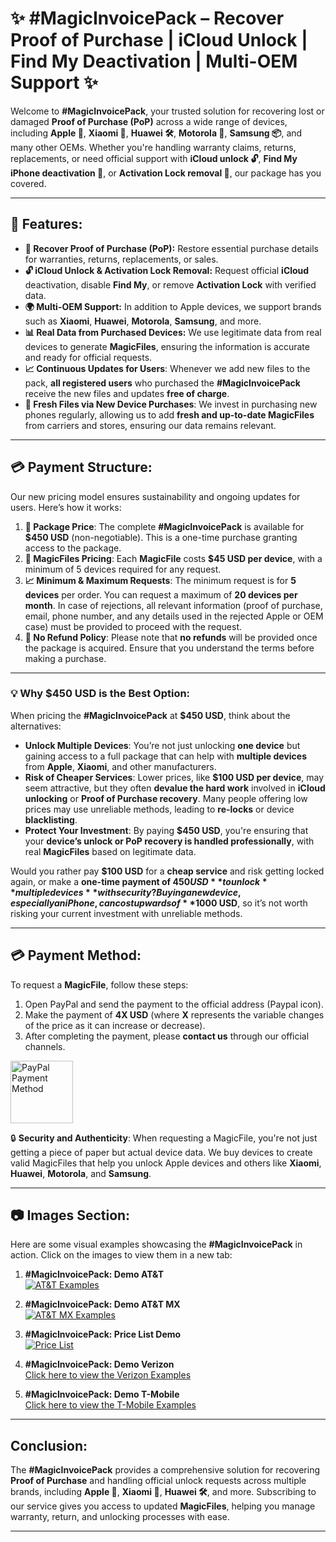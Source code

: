 # ✨ #MagicInvoicePack – Recover Proof of Purchase | iCloud Unlock | Find My Deactivation | Multi-OEM Support ✨

Welcome to **#MagicInvoicePack**, your trusted solution for recovering lost or damaged **Proof of Purchase (PoP)** across a wide range of devices, including **Apple 🍏**, **Xiaomi 📱**, **Huawei 🛠️**, **Motorola 📲**, **Samsung 📦**, and many other OEMs. Whether you're handling warranty claims, returns, replacements, or need official support with **iCloud unlock 🔓**, **Find My iPhone deactivation 📳**, or **Activation Lock removal 🚫**, our package has you covered.

---

## 💼 Features:
- **📝 Recover Proof of Purchase (PoP):** Restore essential purchase details for warranties, returns, replacements, or sales.
- **🔓 iCloud Unlock & Activation Lock Removal:** Request official **iCloud** deactivation, disable **Find My**, or remove **Activation Lock** with verified data.
- **🌍 Multi-OEM Support:** In addition to Apple devices, we support brands such as **Xiaomi**, **Huawei**, **Motorola**, **Samsung**, and more.
- **📊 Real Data from Purchased Devices:** We use legitimate data from real devices to generate **MagicFiles**, ensuring the information is accurate and ready for official requests.
- **📈 Continuous Updates for Users**: Whenever we add new files to the pack, **all registered users** who purchased the **#MagicInvoicePack** receive the new files and updates **free of charge**.
- **📱 Fresh Files via New Device Purchases**: We invest in purchasing new phones regularly, allowing us to add **fresh and up-to-date MagicFiles** from carriers and stores, ensuring our data remains relevant.

---

## 💳 Payment Structure:
Our new pricing model ensures sustainability and ongoing updates for users. Here’s how it works:

1. **💼 Package Price**: The complete **#MagicInvoicePack** is available for **$450 USD** (non-negotiable). This is a one-time purchase granting access to the package.
2. **💸 MagicFiles Pricing**: Each **MagicFile** costs **$45 USD per device**, with a minimum of 5 devices required for any request.
3. **📈 Minimum & Maximum Requests**: The minimum request is for **5 devices** per order. You can request a maximum of **20 devices per month**. In case of rejections, all relevant information (proof of purchase, email, phone number, and any details used in the rejected Apple or OEM case) must be provided to proceed with the request.
4. **🚫 No Refund Policy**: Please note that **no refunds** will be provided once the package is acquired. Ensure that you understand the terms before making a purchase.

---

### 💡 Why $450 USD is the Best Option:
When pricing the **#MagicInvoicePack** at **$450 USD**, think about the alternatives:

- **Unlock Multiple Devices**: You’re not just unlocking **one device** but gaining access to a full package that can help with **multiple devices** from **Apple**, **Xiaomi**, and other manufacturers.
- **Risk of Cheaper Services**: Lower prices, like **$100 USD per device**, may seem attractive, but they often **devalue the hard work** involved in **iCloud unlocking** or **Proof of Purchase recovery**. Many people offering low prices may use unreliable methods, leading to **re-locks** or device **blacklisting**.
- **Protect Your Investment**: By paying **$450 USD**, you're ensuring that your **device’s unlock or PoP recovery is handled professionally**, with real **MagicFiles** based on legitimate data.

Would you rather pay **$100 USD** for a **cheap service** and risk getting locked again, or make a **one-time payment of $450 USD** to unlock **multiple devices** with security? Buying a new device, especially an iPhone, can cost upwards of **$1000 USD**, so it’s not worth risking your current investment with unreliable methods.

---

## 💳 Payment Method:
To request a **MagicFile**, follow these steps:

1. Open PayPal and send the payment to the official address (Paypal icon).
2. Make the payment of **4X USD** (where **X** represents the variable changes of the price as it can increase or decrease).
3. After completing the payment, please **contact us** through our official channels.

<a href="https://paypal.me/AlienSK"><img src="https://upload.wikimedia.org/wikipedia/commons/a/a4/Paypal_2014_logo.png" alt="PayPal Payment Method" width="100"/></a> 

🔒 **Security and Authenticity**: When requesting a MagicFile, you're not just getting a piece of paper but actual device data. We buy devices to create valid MagicFiles that help you unlock Apple devices and others like **Xiaomi**, **Huawei**, **Motorola**, and **Samsung**.

---

## 📷 Images Section:

Here are some visual examples showcasing the **#MagicInvoicePack** in action. Click on the images to view them in a new tab:

1. **#MagicInvoicePack: Demo AT&T**  
   [![AT&T Examples](https://i.imgur.com/sg9AxGm.gif)](https://i.imgur.com/sg9AxGm.gif)

2. **#MagicInvoicePack: Demo AT&T MX**  
   [![AT&T MX Examples](https://i.imgur.com/7dWd3Xp.gif)](https://i.imgur.com/7dWd3Xp.gif)

3. **#MagicInvoicePack: Price List Demo**  
   [![Price List](https://i.imgur.com/p1D70C9.gif)](https://i.imgur.com/p1D70C9.gif)

4. **#MagicInvoicePack: Demo Verizon**  
   [Click here to view the Verizon Examples](https://i.imgur.com/3HWf6JA.gif)

5. **#MagicInvoicePack: Demo T-Mobile**  
   [Click here to view the T-Mobile Examples](https://i.imgur.com/GnB30US.gif)

---

## Conclusion:
The **#MagicInvoicePack** provides a comprehensive solution for recovering **Proof of Purchase** and handling official unlock requests across multiple brands, including **Apple 🍏**, **Xiaomi 📱**, **Huawei 🛠️**, and more. Subscribing to our service gives you access to updated **MagicFiles**, helping you manage warranty, return, and unlocking processes with ease.

---

